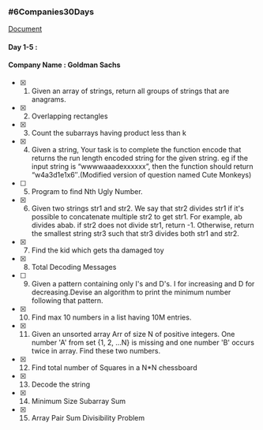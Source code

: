 ### #6Companies30Days

[Document](https://docs.google.com/document/d/e/2PACX-1vRgrSl5zCl8P92F0qNuJyDF9v8aqfNd1UB9fQWTb-_aohzhPbZ0GOVbXvfnGHgzbWWdkf9gr7ZgM0lj/pub)

#### Day 1-5 :
#### Company Name : Goldman Sachs

- [X] 1. Given an array of strings, return all groups of strings that are anagrams.
- [X] 2. Overlapping rectangles
- [X] 3. Count the subarrays having product less than k
- [X] 4. Given a string, Your task is to  complete the function encode that returns the run length encoded string for the given string. eg if the input string is “wwwwaaadexxxxxx”, then the function should return “w4a3d1e1x6″.(Modified version of question named Cute Monkeys)
- [ ] 5. Program to find Nth Ugly Number.
- [X] 6. Given two strings str1 and str2. We say that str2 divides str1 if it's possible to concatenate multiple str2 to get str1. For example, ab divides abab. if str2 does not divide str1, return -1. Otherwise, return the smallest string str3 such that str3 divides both str1 and str2.
- [X] 7. Find the kid which gets tha damaged toy
- [X] 8. Total Decoding Messages
- [ ] 9. Given a pattern containing only I's and D's. I for increasing and D for decreasing.Devise an algorithm to print the minimum number following that pattern.
- [X] 10. Find max 10 numbers in a list having 10M entries.
- [X] 11. Given an unsorted array Arr of size N of positive integers. One number 'A' from     set {1, 2, …N} is missing and one number 'B' occurs twice in array. Find these two numbers.
- [X] 12. Find total number of Squares in a N*N chessboard
- [X] 13. Decode the string
- [X] 14. Minimum Size Subarray Sum
- [X] 15. Array Pair Sum Divisibility Problem